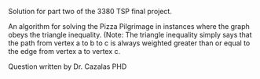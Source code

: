 Solution for part two of the 3380 TSP final project.

An algorithm for solving the Pizza Pilgrimage in instances where the graph obeys the triangle
inequality. (Note: The triangle inequality simply says that the path from vertex a to b to c is
always weighted greater than or equal to the edge from vertex a to vertex c.

Question written by Dr. Cazalas PHD
